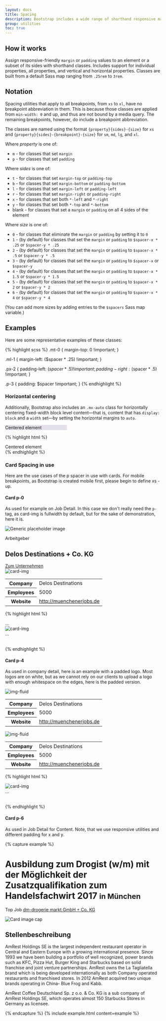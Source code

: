 ```yaml
---
layout: docs
title: Spacing
description: Bootstrap includes a wide range of shorthand responsive margin and padding utility classes to modify an element's appearance.
group: utilities
toc: true
---
```


## How it works

Assign responsive-friendly `margin` or `padding` values to an element or a subset of its sides with shorthand classes. Includes support for individual properties, all properties, and vertical and horizontal properties. Classes are built from a default Sass map ranging from `.25rem` to `3rem`.

## Notation

Spacing utilities that apply to all breakpoints, from `xs` to `xl`, have no breakpoint abbreviation in them. This is because those classes are applied from `min-width: 0` and up, and thus are not bound by a media query. The remaining breakpoints, however, do include a breakpoint abbreviation.

The classes are named using the format `{property}{sides}-{size}` for `xs` and `{property}{sides}-{breakpoint}-{size}` for `sm`, `md`, `lg`, and `xl`.

Where *property* is one of:

* `m` - for classes that set `margin`
* `p` - for classes that set `padding`

Where *sides* is one of:

* `t` - for classes that set `margin-top` or `padding-top`
* `b` - for classes that set `margin-bottom` or `padding-bottom`
* `l` - for classes that set `margin-left` or `padding-left`
* `r` - for classes that set `margin-right` or `padding-right`
* `x` - for classes that set both `*-left` and `*-right`
* `y` - for classes that set both `*-top` and `*-bottom`
* blank - for classes that set a `margin` or `padding` on all 4 sides of the element

Where *size* is one of:

* `0` - for classes that eliminate the `margin` or `padding` by setting it to `0`
* `1` - (by default) for classes that set the `margin` or `padding` to `$spacer-x * .25` or `$spacer-y * .25`
* `2` - (by default) for classes that set the `margin` or `padding` to `$spacer-x * .5` or `$spacer-y * .5`
* `3` - (by default) for classes that set the `margin` or `padding` to `$spacer-x` or `$spacer-y`
* `4` - (by default) for classes that set the `margin` or `padding` to `$spacer-x * 1.5` or `$spacer-y * 1.5`
* `5` - (by default) for classes that set the `margin` or `padding` to `$spacer-x * 2` or `$spacer-y * 2`
* `6` - (by default) for classes that set the `margin` or `padding` to `$spacer-x * 4` or `$spacer-y * 4`

(You can add more sizes by adding entries to the `$spacers` Sass map variable.)

## Examples

Here are some representative examples of these classes:

{% highlight scss %}
.mt-0 {
  margin-top: 0 !important;
}

.ml-1 {
  margin-left: ($spacer * .25) !important;
}

.px-2 {
  padding-left: ($spacer * .5) !important;
  padding-right: ($spacer * .5) !important;
}

.p-3 {
  padding: $spacer !important;
}
{% endhighlight %}

### Horizontal centering

Additionally, Bootstrap also includes an `.mx-auto` class for horizontally centering fixed-width block level content—that is, content that has `display: block` and a `width` set—by setting the horizontal margins to `auto`.

<div class="bd-example">
  <div class="mx-auto" style="width: 200px; background-color: rgba(86,61,124,.15);">
    Centered element
  </div>
</div>

{% highlight html %}
<div class="mx-auto" style="width: 200px;">
  Centered element
</div>
{% endhighlight %}

### Card Spacing in use

Here are the use cases of the p spacer in use with cards. For mobile breakpoints, as Bootstrap is created mobile first, please begin to define xs - up.

#### Card p-0
As used for example on Job Detail. In this case we don't really need the `p-` tag, as card-img is fullwidth by default, but for the sake of demonstration, here it is.

<div class="card" style="width: 320px;">
  <div class="card-block">
    <div class="row">
      <div class="col-5">
        <img class="img-fluid" data-src="holder.js/160x160?auto=yes" alt="Generic placeholder image">
      </div>
      <div class="col-7">
        <p class="m-0">Arbeitgeber</p>
        <h2 class="mt-0">Delos Destinations + Co. KG</h2>
        <a href="#" class="btn btn-primary btn-cta">Zum Unternehmen</a>
      </div>
    </div>
  </div>
  <div class="card-img p-0">
    <img data-src="holder.js/320x480?auto=yes" alt="card-img">
  </div>
  <table class="table table-flush table-responsive">
    <tbody>
      <tr>
        <th>Company</th>
        <td>Delos Destinations</td>
      </tr>
      <tr>
        <th>Employees</th>
        <td>5000</td>
      </tr>
      <tr>
        <th>Website</th>
        <td><a href="https://muenchenerjobs.de/">http://muenchenerjobs.de</a></td>
      </tr>
    </tbody>
  </table>
</div>

{% highlight html %}
<div class="card" style="width: 320px;">
  <div class="card-block">
    ...
  </div>
  <div class="card-img p-0">
    <img data-src="holder.js/320x480?auto=yes" alt="card-img">
  </div>
  <table class="table table-flush table-responsive">
    ...
  </table>
</div>
{% endhighlight %}

#### Card p-4
As used in company detail, here is an example with a padded logo. Most logos are on white, but as we cannot rely on our clients to upload a logo with enough whitespace on the edges, here is the padded version.

<div class="row">
  <div class="col-12 col-sm-6">
    <div class="card" style="width: 320px;">
      <div class="card-img p-4">
        <img class="img-fluid" data-src="holder.js/320x160?auto=yes?text=Delos Destinations Logo" alt="img-fluid">
      </div>
      <table class="table table-flush table-responsive">
        <tbody>
          <tr>
            <th>Company</th>
            <td>Delos Destinations</td>
          </tr>
          <tr>
            <th>Employees</th>
            <td>5000</td>
          </tr>
          <tr>
            <th>Website</th>
            <td><a href="https://muenchenerjobs.de/">http://muenchenerjobs.de</a></td>
          </tr>
        </tbody>
      </table>
    </div>
  </div>
  <div class="col-12 col-sm-6">
    <div class="card" style="width: 320px;">
      <div class="card-img p-4">
        <img class="img-fluid" data-src="holder.js/160x320?auto=yes?text=Delos Destinations Logo" alt="img-fluid">
      </div>
      <table class="table table-flush table-responsive">
        <tbody>
          <tr>
            <th>Company</th>
            <td>Delos Destinations</td>
          </tr>
          <tr>
            <th>Employees</th>
            <td>5000</td>
          </tr>
          <tr>
            <th>Website</th>
            <td><a href="https://muenchenerjobs.de/">http://muenchenerjobs.de</a></td>
          </tr>
        </tbody>
      </table>
    </div>
  </div>
</div>

{% highlight html %}
<div class="card" style="width: 320px;">
  <div class="card-img p-4">
    <img data-src="holder.js/320x480?auto=yes" alt="card-img">
  </div>
  <table class="table table-flush table-responsive">
    ...
  </table>
</div>
{% endhighlight %}


#### Card p-6
As used in Job Detail for Content. Note, that we use responsive utilities and different padding for x and y.

{% capture example %}
<div class="card">
  <div class="card-block px-3 py-3 px-sm-4 py-sm-3 px-md-5 py-md-4 px-lg-6 py-lg-5">
    <h1 class="card-title">Ausbildung zum Drogist (w/m) mit der Möglichkeit der Zusatzqualifikation zum Handelsfachwirt 2017 <small>in München</small></h1>
    <p class="card-text small"><span class="badge badge-primary">Top Job</span> <a href="#">dm-drogerie markt GmbH + Co. KG</a></p>
  </div>
  <div class="card-img">
    <img class="img-fluid" data-src="holder.js/100px180" alt="Card image cap">
  </div>
  <div class="card-block px-3 py-3 px-sm-4 py-sm-3 px-md-5 py-md-4 px-lg-6 py-lg-5">
    <h2 class="card-title">Stellenbeschreibung</h2>
    <p>AmRest Holdings SE is the largest independent restaurant operator in Central and Eastern Europe with a growing international presence. Since 1993 we have been building a portfolio of well recognized, power brands such as KFC, Pizza Hut, Burger King and Starbucks based on solid franchise and joint venture partnerships. AmRest owns the La Tagliatella brand which is being developed internationally as both Company operated restaurants and franchised stores. In 2012 AmRest acquired two unique brands operating in China- Blue Frog and Kabb.</p>
    <p>AmRest Coffee Deutschland Sp. z o.o. &amp; Co. KG is a sub company of AmRest Holdings SE, which operates almost 150 Starbucks Stores in Germany as licensee.</p>
  </div>
</div>
{% endcapture %}
{% include example.html content=example %}
